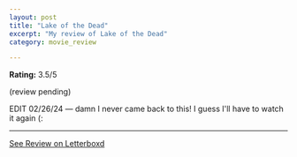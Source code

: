 ```yaml
---
layout: post
title: "Lake of the Dead"
excerpt: "My review of Lake of the Dead"
category: movie_review

---
```


**Rating:** 3.5/5

(review pending)

EDIT 02/26/24 — damn I never came back to this! I guess I'll have to watch it again (:

<hr>

[See Review on Letterboxd](https://boxd.it/50lmdj)
